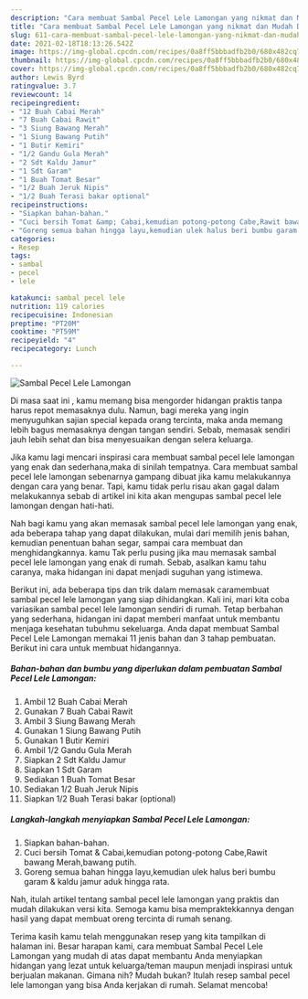 ```yaml
---
description: "Cara membuat Sambal Pecel Lele Lamongan yang nikmat dan Mudah Dibuat"
title: "Cara membuat Sambal Pecel Lele Lamongan yang nikmat dan Mudah Dibuat"
slug: 611-cara-membuat-sambal-pecel-lele-lamongan-yang-nikmat-dan-mudah-dibuat
date: 2021-02-18T18:13:26.542Z
image: https://img-global.cpcdn.com/recipes/0a8ff5bbbadfb2b0/680x482cq70/sambal-pecel-lele-lamongan-foto-resep-utama.jpg
thumbnail: https://img-global.cpcdn.com/recipes/0a8ff5bbbadfb2b0/680x482cq70/sambal-pecel-lele-lamongan-foto-resep-utama.jpg
cover: https://img-global.cpcdn.com/recipes/0a8ff5bbbadfb2b0/680x482cq70/sambal-pecel-lele-lamongan-foto-resep-utama.jpg
author: Lewis Byrd
ratingvalue: 3.7
reviewcount: 14
recipeingredient:
- "12 Buah Cabai Merah"
- "7 Buah Cabai Rawit"
- "3 Siung Bawang Merah"
- "1 Siung Bawang Putih"
- "1 Butir Kemiri"
- "1/2 Gandu Gula Merah"
- "2 Sdt Kaldu Jamur"
- "1 Sdt Garam"
- "1 Buah Tomat Besar"
- "1/2 Buah Jeruk Nipis"
- "1/2 Buah Terasi bakar optional"
recipeinstructions:
- "Siapkan bahan-bahan."
- "Cuci bersih Tomat &amp; Cabai,kemudian potong-potong Cabe,Rawit bawang Merah,bawang putih."
- "Goreng semua bahan hingga layu,kemudian ulek halus beri bumbu garam &amp; kaldu jamur aduk hingga rata."
categories:
- Resep
tags:
- sambal
- pecel
- lele

katakunci: sambal pecel lele 
nutrition: 119 calories
recipecuisine: Indonesian
preptime: "PT20M"
cooktime: "PT59M"
recipeyield: "4"
recipecategory: Lunch

---
```



![Sambal Pecel Lele Lamongan](https://img-global.cpcdn.com/recipes/0a8ff5bbbadfb2b0/680x482cq70/sambal-pecel-lele-lamongan-foto-resep-utama.jpg)

Di masa  saat ini , kamu memang bisa mengorder hidangan praktis tanpa harus repot memasaknya dulu. Namun, bagi mereka yang ingin menyuguhkan sajian special kepada orang tercinta, maka anda memang lebih bagus memasaknya dengan tangan sendiri. Sebab, memasak sendiri jauh lebih sehat dan bisa menyesuaikan dengan selera keluarga.

Jika kamu lagi mencari inspirasi cara membuat sambal pecel lele lamongan yang enak dan sederhana,maka di sinilah tempatnya. Cara membuat sambal pecel lele lamongan  sebenarnya gampang dibuat jika kamu melakukannya dengan cara yang benar. Tapi, kamu tidak perlu risau akan gagal dalam melakukannya 
sebab di artikel ini kita akan mengupas sambal pecel lele lamongan dengan hati-hati.  



Nah bagi kamu yang akan memasak sambal pecel lele lamongan yang enak, ada beberapa tahap yang dapat dilakukan, mulai dari memilih jenis bahan, kemudian penentuan bahan segar, sampai cara membuat dan menghidangkannya. kamu Tak perlu pusing jika mau memasak sambal pecel lele lamongan yang enak di rumah. Sebab, asalkan kamu  tahu caranya, maka hidangan ini dapat menjadi suguhan yang istimewa.

Berikut ini, ada beberapa tips dan trik dalam memasak caramembuat sambal pecel lele lamongan yang siap dihidangkan. Kali ini, mari kita coba variasikan sambal pecel lele lamongan sendiri di rumah. Tetap berbahan yang sederhana, hidangan ini dapat memberi manfaat untuk membantu menjaga kesehatan tubuhmu sekeluarga. Anda dapat membuat Sambal Pecel Lele Lamongan memakai 11 jenis bahan dan 3 tahap pembuatan. Berikut ini cara untuk membuat hidangannya.

<!--inarticleads1-->

##### Bahan-bahan dan bumbu yang diperlukan dalam pembuatan Sambal Pecel Lele Lamongan:

1. Ambil 12 Buah Cabai Merah
1. Gunakan 7 Buah Cabai Rawit
1. Ambil 3 Siung Bawang Merah
1. Gunakan 1 Siung Bawang Putih
1. Gunakan 1 Butir Kemiri
1. Ambil 1/2 Gandu Gula Merah
1. Siapkan 2 Sdt Kaldu Jamur
1. Siapkan 1 Sdt Garam
1. Sediakan 1 Buah Tomat Besar
1. Sediakan 1/2 Buah Jeruk Nipis
1. Siapkan 1/2 Buah Terasi bakar (optional)




<!--inarticleads2-->

##### Langkah-langkah menyiapkan Sambal Pecel Lele Lamongan:

1. Siapkan bahan-bahan.
1. Cuci bersih Tomat &amp; Cabai,kemudian potong-potong Cabe,Rawit bawang Merah,bawang putih.
1. Goreng semua bahan hingga layu,kemudian ulek halus beri bumbu garam &amp; kaldu jamur aduk hingga rata.




Nah, itulah artikel tentang  sambal pecel lele lamongan  yang praktis dan mudah dilakukan versi kita. Semoga kamu bisa mempraktekkannya dengan hasil yang dapat membuat oreng tercinta di rumah senang. 

Terima kasih kamu telah menggunakan resep yang kita tampilkan di halaman ini. Besar harapan kami, cara membuat  Sambal Pecel Lele Lamongan yang mudah di atas dapat membantu Anda menyiapkan hidangan yang lezat untuk keluarga/teman maupun menjadi inspirasi untuk berjualan makanan. Gimana nih? Mudah bukan? Itulah resep sambal pecel lele lamongan yang bisa Anda kerjakan di rumah. Selamat mencoba!

